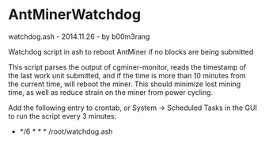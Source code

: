 AntMinerWatchdog
================

watchdog.ash - 2014.11.26 - by b00m3rang

Watchdog script in ash to reboot AntMiner if no blocks are being submitted

This script parses the output of cgminer-monitor, reads the timestamp of the last work unit submitted, and if the time is more than 10 minutes from the current time, will reboot the miner.  This should minimize lost mining time, as well as reduce strain on the miner from power cycling.

Add the following entry to crontab, or System -> Scheduled Tasks in the GUI to run the script every 3 minutes:

 * */6  *   *   *     /root/watchdog.ash
